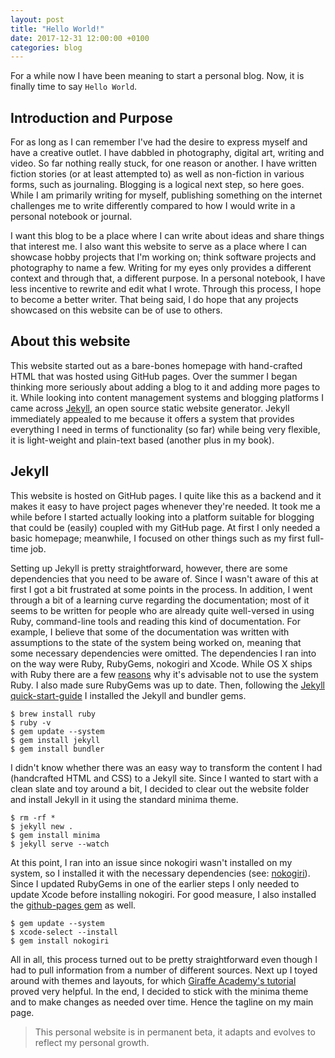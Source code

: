 ```yaml
---
layout: post
title: "Hello World!"
date: 2017-12-31 12:00:00 +0100
categories: blog
---
```


For a while now I have been meaning to start a personal blog. Now, it is finally time to say `Hello World`. 

<!-- more -->

## Introduction and Purpose
For as long as I can remember I've had the desire to express myself and have a creative outlet. I have dabbled in photography, digital art, writing and video. So far nothing really stuck, for one reason or another. I have written fiction stories (or at least attempted to) as well as non-fiction in various forms, such as journaling. Blogging is a logical next step, so here goes. While I am primarily writing for myself, publishing something on the internet challenges me to write differently compared to how I would write in a personal notebook or journal. 

I want this blog to be a place where I can write about ideas and share things that interest me. I also want this website to serve as a place where I can showcase hobby projects that I'm working on; think software projects and photography to name a few. Writing for my eyes only provides a different context and through that, a different purpose. In a personal notebook, I have less incentive to rewrite and edit what I wrote. Through this process, I hope to become a better writer. That being said, I do hope that any projects showcased on this website can be of use to others.

## About this website
This website started out as a bare-bones homepage with hand-crafted HTML that was hosted using GitHub pages. Over the summer I began thinking more seriously about adding a blog to it and adding more pages to it. While looking into content management systems and blogging platforms I came across [Jekyll](https://jekyllrb.com/), an open source static website generator. Jekyll immediately appealed to me because it offers a system that provides everything I need in terms of functionality (so far) while being very flexible, it is light-weight and plain-text based (another plus in my book).


## Jekyll
This website is hosted on GitHub pages. I quite like this as a backend and it makes it easy to have project pages whenever they're needed. It took me a while before I started actually looking into a platform suitable for blogging that could be (easily) coupled with my GitHub page. At first I only needed a basic homepage; meanwhile, I focused on other things such as my first full-time job.

Setting up Jekyll is pretty straightforward, however, there are some dependencies that you need to be aware of. Since I wasn't aware of this at first I got a bit frustrated at some points in the process. In addition, I went through a bit of a learning curve regarding the documentation; most of it seems to be written for people who are already quite well-versed in using Ruby, command-line tools and reading this kind of documentation. For example, I believe that some of the documentation was written with assumptions to the state of the system being worked on, meaning that some necessary dependencies were omitted. The dependencies I ran into on the way were Ruby, RubyGems, nokogiri and Xcode. While OS X ships with Ruby there are a few [reasons](https://robots.thoughtbot.com/psa-do-not-use-system-ruby) why it's advisable not to use the system Ruby. I also made sure RubyGems was up to date. Then, following the [Jekyll quick-start-guide](https://jekyllrb.com/docs/quickstart/) I installed the Jekyll and bundler gems.

```
$ brew install ruby
$ ruby -v
$ gem update --system
$ gem install jekyll
$ gem install bundler
```

I didn't know whether there was an easy way to transform the content I had (handcrafted HTML and CSS) to a Jekyll site. Since I wanted to start with a clean slate and toy around a bit, I decided to clear out the website folder and install Jekyll in it using the standard minima theme.

```
$ rm -rf *
$ jekyll new . 
$ gem install minima
$ jekyll serve --watch
```

At this point, I ran into an issue since nokogiri wasn't installed on my system, so I installed it with the necessary dependencies (see: [nokogiri](http://www.nokogiri.org/tutorials/installing_nokogiri.html#mac_os_x)). Since I updated RubyGems in one of the earlier steps I only needed to update Xcode before installing nokogiri. For good measure, I also installed the [github-pages gem](https://github.com/github/pages-gem) as well.

```
$ gem update --system
$ xcode-select --install
$ gem install nokogiri
```

All in all, this process turned out to be pretty straightforward even though I had to pull information from a number of different sources. Next up I toyed around with themes and layouts, for which [Giraffe Academy's tutorial](https://www.youtube.com/watch?v=T1itpPvFWHI&list=PLLAZ4kZ9dFpOPV5C5Ay0pHaa0RJFhcmcB) proved very helpful. In the end, I decided to stick with the minima theme and to make changes as needed over time. Hence the tagline on my main page.

> This personal website is in permanent beta, it adapts and evolves to reflect my personal growth.